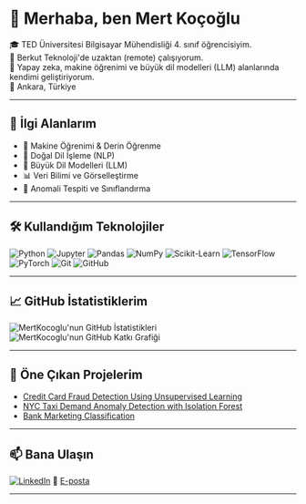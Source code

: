 # 👋 Merhaba, ben Mert Koçoğlu

🎓 TED Üniversitesi Bilgisayar Mühendisliği 4. sınıf öğrencisiyim.  
💼 Berkut Teknoloji'de uzaktan (remote) çalışıyorum.  
🤖 Yapay zeka, makine öğrenimi ve büyük dil modelleri (LLM) alanlarında kendimi geliştiriyorum.  
📍 Ankara, Türkiye  

---

## 🚀 İlgi Alanlarım

- 🔬 Makine Öğrenimi & Derin Öğrenme
- 🧠 Doğal Dil İşleme (NLP)
- 🧮 Büyük Dil Modelleri (LLM)
- 📊 Veri Bilimi ve Görselleştirme
- 🧪 Anomali Tespiti ve Sınıflandırma

---

## 🛠️ Kullandığım Teknolojiler

![Python](https://img.shields.io/badge/-Python-3776AB?style=flat&logo=python&logoColor=white)
![Jupyter](https://img.shields.io/badge/-Jupyter-F37626?style=flat&logo=jupyter&logoColor=white)
![Pandas](https://img.shields.io/badge/-Pandas-150458?style=flat&logo=pandas&logoColor=white)
![NumPy](https://img.shields.io/badge/-NumPy-013243?style=flat&logo=numpy&logoColor=white)
![Scikit-Learn](https://img.shields.io/badge/-Scikit--Learn-F7931E?style=flat&logo=scikit-learn&logoColor=white)
![TensorFlow](https://img.shields.io/badge/-TensorFlow-FF6F00?style=flat&logo=tensorflow&logoColor=white)
![PyTorch](https://img.shields.io/badge/-PyTorch-EE4C2C?style=flat&logo=pytorch&logoColor=white)
![Git](https://img.shields.io/badge/-Git-F05032?style=flat&logo=git&logoColor=white)
![GitHub](https://img.shields.io/badge/-GitHub-181717?style=flat&logo=github&logoColor=white)

---

## 📈 GitHub İstatistiklerim

![MertKocoglu'nun GitHub İstatistikleri](https://github-readme-stats.vercel.app/api?username=MertKocoglu&show_icons=true&theme=radical)
![MertKocoglu'nun GitHub Katkı Grafiği](https://github-readme-streak-stats.herokuapp.com/?user=MertKocoglu&theme=radical)

---

## 📌 Öne Çıkan Projelerim

- [Credit Card Fraud Detection Using Unsupervised Learning](https://github.com/MertKocoglu/Credit-Card-Fraud-Detection-Using-Unsupervised-Learning)
- [NYC Taxi Demand Anomaly Detection with Isolation Forest](https://github.com/MertKocoglu/NYC-Taxi-Demand-Anomaly-Detection-with-Isolation-Forest)
- [Bank Marketing Classification](https://github.com/MertKocoglu/bank_marketing_classification)

---

## 📫 Bana Ulaşın

[![LinkedIn](https://img.shields.io/badge/-LinkedIn-0A66C2?style=flat&logo=linkedin&logoColor=white)](https://www.linkedin.com/in/mertkocogluu/)
📧 [E-posta](mertkocoglu3@gmail.com)

---



